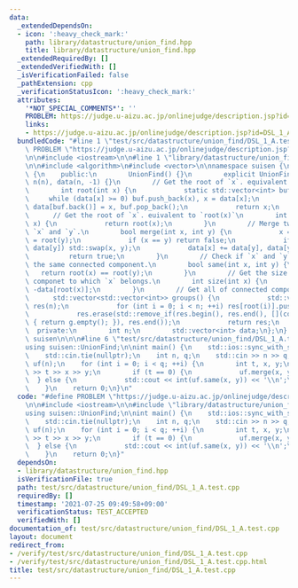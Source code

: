 ```yaml
---
data:
  _extendedDependsOn:
  - icon: ':heavy_check_mark:'
    path: library/datastructure/union_find.hpp
    title: library/datastructure/union_find.hpp
  _extendedRequiredBy: []
  _extendedVerifiedWith: []
  _isVerificationFailed: false
  _pathExtension: cpp
  _verificationStatusIcon: ':heavy_check_mark:'
  attributes:
    '*NOT_SPECIAL_COMMENTS*': ''
    PROBLEM: https://judge.u-aizu.ac.jp/onlinejudge/description.jsp?id=DSL_1_A
    links:
    - https://judge.u-aizu.ac.jp/onlinejudge/description.jsp?id=DSL_1_A
  bundledCode: "#line 1 \"test/src/datastructure/union_find/DSL_1_A.test.cpp\"\n#define\
    \ PROBLEM \"https://judge.u-aizu.ac.jp/onlinejudge/description.jsp?id=DSL_1_A\"\
    \n\n#include <iostream>\n\n#line 1 \"library/datastructure/union_find.hpp\"\n\n\
    \n\n#include <algorithm>\n#include <vector>\n\nnamespace suisen {\nclass UnionFind\
    \ {\n    public:\n        UnionFind() {}\n        explicit UnionFind(int n) :\
    \ n(n), data(n, -1) {}\n        // Get the root of `x`. equivalent to `operator[](x)`\n\
    \        int root(int x) {\n            static std::vector<int> buf;\n       \
    \     while (data[x] >= 0) buf.push_back(x), x = data[x];\n            while (buf.size())\
    \ data[buf.back()] = x, buf.pop_back();\n            return x;\n        }\n  \
    \      // Get the root of `x`. euivalent to `root(x)`\n        int operator[](int\
    \ x) {\n            return root(x);\n        }\n        // Merge two vertices\
    \ `x` and `y`.\n        bool merge(int x, int y) {\n            x = root(x), y\
    \ = root(y);\n            if (x == y) return false;\n            if (data[x] >\
    \ data[y]) std::swap(x, y);\n            data[x] += data[y], data[y] = x;\n  \
    \          return true;\n        }\n        // Check if `x` and `y` belongs to\
    \ the same connected component.\n        bool same(int x, int y) {\n         \
    \   return root(x) == root(y);\n        }\n        // Get the size of connected\
    \ componet to which `x` belongs.\n        int size(int x) {\n            return\
    \ -data[root(x)];\n        }\n        // Get all of connected components.\n  \
    \      std::vector<std::vector<int>> groups() {\n            std::vector<std::vector<int>>\
    \ res(n);\n            for (int i = 0; i < n; ++i) res[root(i)].push_back(i);\n\
    \            res.erase(std::remove_if(res.begin(), res.end(), [](const auto &g)\
    \ { return g.empty(); }), res.end());\n            return res;\n        }\n  \
    \  private:\n        int n;\n        std::vector<int> data;\n};\n} // namespace\
    \ suisen\n\n\n#line 6 \"test/src/datastructure/union_find/DSL_1_A.test.cpp\"\n\
    using suisen::UnionFind;\n\nint main() {\n    std::ios::sync_with_stdio(false);\n\
    \    std::cin.tie(nullptr);\n    int n, q;\n    std::cin >> n >> q;\n    UnionFind\
    \ uf(n);\n    for (int i = 0; i < q; ++i) {\n        int t, x, y;\n        std::cin\
    \ >> t >> x >> y;\n        if (t == 0) {\n            uf.merge(x, y);\n      \
    \  } else {\n            std::cout << int(uf.same(x, y)) << '\\n';\n        }\n\
    \    }\n    return 0;\n}\n"
  code: "#define PROBLEM \"https://judge.u-aizu.ac.jp/onlinejudge/description.jsp?id=DSL_1_A\"\
    \n\n#include <iostream>\n\n#include \"library/datastructure/union_find.hpp\"\n\
    using suisen::UnionFind;\n\nint main() {\n    std::ios::sync_with_stdio(false);\n\
    \    std::cin.tie(nullptr);\n    int n, q;\n    std::cin >> n >> q;\n    UnionFind\
    \ uf(n);\n    for (int i = 0; i < q; ++i) {\n        int t, x, y;\n        std::cin\
    \ >> t >> x >> y;\n        if (t == 0) {\n            uf.merge(x, y);\n      \
    \  } else {\n            std::cout << int(uf.same(x, y)) << '\\n';\n        }\n\
    \    }\n    return 0;\n}"
  dependsOn:
  - library/datastructure/union_find.hpp
  isVerificationFile: true
  path: test/src/datastructure/union_find/DSL_1_A.test.cpp
  requiredBy: []
  timestamp: '2021-07-25 09:49:58+09:00'
  verificationStatus: TEST_ACCEPTED
  verifiedWith: []
documentation_of: test/src/datastructure/union_find/DSL_1_A.test.cpp
layout: document
redirect_from:
- /verify/test/src/datastructure/union_find/DSL_1_A.test.cpp
- /verify/test/src/datastructure/union_find/DSL_1_A.test.cpp.html
title: test/src/datastructure/union_find/DSL_1_A.test.cpp
---
```


